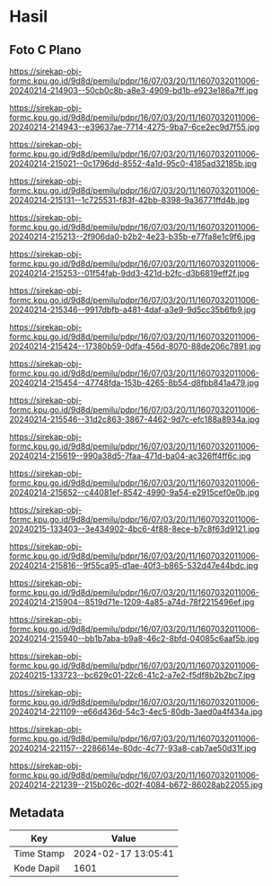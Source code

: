 # Hasil

## Foto C Plano

https://sirekap-obj-formc.kpu.go.id/9d8d/pemilu/pdpr/16/07/03/20/11/1607032011006-20240214-214903--50cb0c8b-a8e3-4909-bd1b-e923e186a7ff.jpg

https://sirekap-obj-formc.kpu.go.id/9d8d/pemilu/pdpr/16/07/03/20/11/1607032011006-20240214-214943--e39637ae-7714-4275-9ba7-6ce2ec9d7f55.jpg

https://sirekap-obj-formc.kpu.go.id/9d8d/pemilu/pdpr/16/07/03/20/11/1607032011006-20240214-215021--0c1796dd-8552-4a1d-95c0-4185ad32185b.jpg

https://sirekap-obj-formc.kpu.go.id/9d8d/pemilu/pdpr/16/07/03/20/11/1607032011006-20240214-215131--1c725531-f83f-42bb-8398-9a36771ffd4b.jpg

https://sirekap-obj-formc.kpu.go.id/9d8d/pemilu/pdpr/16/07/03/20/11/1607032011006-20240214-215213--2f906da0-b2b2-4e23-b35b-e77fa8e1c9f6.jpg

https://sirekap-obj-formc.kpu.go.id/9d8d/pemilu/pdpr/16/07/03/20/11/1607032011006-20240214-215253--01f54fab-9dd3-421d-b2fc-d3b6819eff2f.jpg

https://sirekap-obj-formc.kpu.go.id/9d8d/pemilu/pdpr/16/07/03/20/11/1607032011006-20240214-215346--9917dbfb-a481-4daf-a3e9-9d5cc35b6fb9.jpg

https://sirekap-obj-formc.kpu.go.id/9d8d/pemilu/pdpr/16/07/03/20/11/1607032011006-20240214-215424--17380b59-0dfa-456d-8070-88de206c7891.jpg

https://sirekap-obj-formc.kpu.go.id/9d8d/pemilu/pdpr/16/07/03/20/11/1607032011006-20240214-215454--47748fda-153b-4265-8b54-d8fbb841a479.jpg

https://sirekap-obj-formc.kpu.go.id/9d8d/pemilu/pdpr/16/07/03/20/11/1607032011006-20240214-215546--31d2c863-3867-4462-9d7c-efc188a8934a.jpg

https://sirekap-obj-formc.kpu.go.id/9d8d/pemilu/pdpr/16/07/03/20/11/1607032011006-20240214-215619--990a38d5-7faa-471d-ba04-ac326ff4ff6c.jpg

https://sirekap-obj-formc.kpu.go.id/9d8d/pemilu/pdpr/16/07/03/20/11/1607032011006-20240214-215652--c44081ef-8542-4990-9a54-e2915cef0e0b.jpg

https://sirekap-obj-formc.kpu.go.id/9d8d/pemilu/pdpr/16/07/03/20/11/1607032011006-20240215-133403--3e434902-4bc6-4f88-8ece-b7c8f63d9121.jpg

https://sirekap-obj-formc.kpu.go.id/9d8d/pemilu/pdpr/16/07/03/20/11/1607032011006-20240214-215816--9f55ca95-d1ae-40f3-b865-532d47e44bdc.jpg

https://sirekap-obj-formc.kpu.go.id/9d8d/pemilu/pdpr/16/07/03/20/11/1607032011006-20240214-215904--8519d71e-1209-4a85-a74d-78f2215496ef.jpg

https://sirekap-obj-formc.kpu.go.id/9d8d/pemilu/pdpr/16/07/03/20/11/1607032011006-20240214-215940--bb1b7aba-b9a8-46c2-8bfd-04085c6aaf5b.jpg

https://sirekap-obj-formc.kpu.go.id/9d8d/pemilu/pdpr/16/07/03/20/11/1607032011006-20240215-133723--bc629c01-22c6-41c2-a7e2-f5df8b2b2bc7.jpg

https://sirekap-obj-formc.kpu.go.id/9d8d/pemilu/pdpr/16/07/03/20/11/1607032011006-20240214-221109--e66d436d-54c3-4ec5-80db-3aed0a4f434a.jpg

https://sirekap-obj-formc.kpu.go.id/9d8d/pemilu/pdpr/16/07/03/20/11/1607032011006-20240214-221157--2286614e-80dc-4c77-93a8-cab7ae50d31f.jpg

https://sirekap-obj-formc.kpu.go.id/9d8d/pemilu/pdpr/16/07/03/20/11/1607032011006-20240214-221239--215b026c-d02f-4084-b672-86028ab22055.jpg


## Metadata

| Key        | Value               |
| ---------- | ------------------- |
| Time Stamp | 2024-02-17 13:05:41 |
| Kode Dapil | 1601                |



